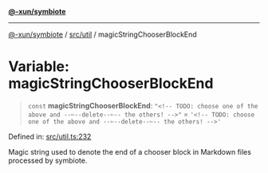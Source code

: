 [**@-xun/symbiote**](../../../README.md)

***

[@-xun/symbiote](../../../README.md) / [src/util](../README.md) / magicStringChooserBlockEnd

# Variable: magicStringChooserBlockEnd

> `const` **magicStringChooserBlockEnd**: `"<!-- TODO: choose one of the above and --✄--delete--✄-- the others! -->"` = `'<!-- TODO: choose one of the above and --✄--delete--✄-- the others! -->'`

Defined in: [src/util.ts:232](https://github.com/Xunnamius/symbiote/blob/93db40a191a3211953c897ee68551b6408725320/src/util.ts#L232)

Magic string used to denote the end of a chooser block in Markdown
files processed by symbiote.
